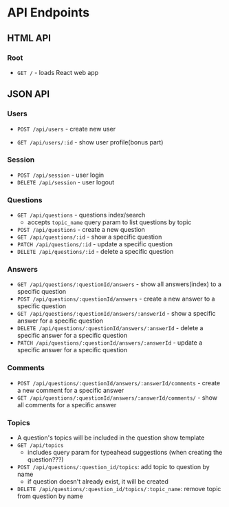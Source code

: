 # API Endpoints

## HTML API

### Root

- `GET /` - loads React web app

## JSON API

### Users

- `POST /api/users` - create new user
<!-- - `PATCH /api/users` -->
- `GET /api/users/:id` - show user profile(bonus part)

### Session

- `POST /api/session` - user login
- `DELETE /api/session` - user logout

### Questions

- `GET /api/questions` - questions index/search
  - accepts `topic_name` query param to list questions by topic
  <!-- - accepts pagination params (if I get there) -->
- `POST /api/questions` - create a new question
- `GET /api/questions/:id` - show a specific question
- `PATCH /api/questions/:id` - update a specific question
- `DELETE /api/questions/:id` - delete a specific question

### Answers

- `GET /api/questions/:questionId/answers` - show all answers(index) to a specific question
- `POST /api/questions/:questionId/answers` - create a new answer to a specific question
- `GET /api/questions/:questionId/answers/:answerId` - show a specific answer for a specific question
- `DELETE /api/questions/:questionId/answers/:answerId` - delete a specific answer for a specific question
- `PATCH /api/questions/:questionId/answers/:answerId` - update a specific answer for a specific question

### Comments

- `POST /api/questions/:questionId/answers/:answerId/comments` - create a new comment for a specific answer
- `GET /api/questions/:questionId/answers/:answerId/comments/` - show all comments for a specific answer

### Topics

- A question's topics will be included in the question show template
- `GET /api/topics`
  - includes query param for typeahead suggestions (when creating the question???)
- `POST /api/questions/:question_id/topics`: add topic to question by name
  - if question doesn't already exist, it will be created
- `DELETE /api/questions/:question_id/topics/:topic_name`: remove topic from question by name
